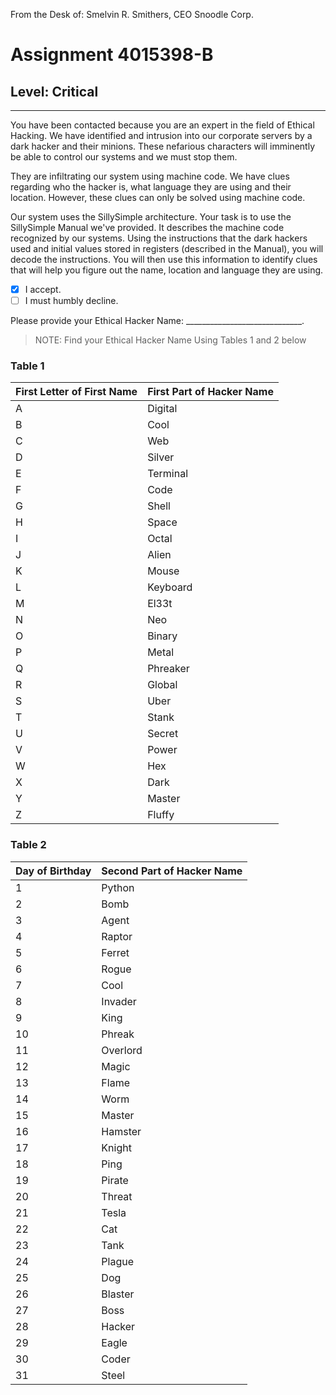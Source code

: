 From the Desk of:
Smelvin R. Smithers, CEO
Snoodle Corp.


# Assignment 4015398-B
## Level: Critical
----

You have been contacted because you are an expert in the field of Ethical Hacking. We have identified and intrusion into our corporate servers by a dark hacker and their minions. These nefarious characters will imminently be able to control our systems and we must stop them.

They are infiltrating our system using machine code. We have clues regarding who the hacker is, what language they are using and their location. However, these clues can only be solved using machine code.

Our system uses the SillySimple architecture. Your task is to use the SillySimple Manual we've provided. It describes the machine code recognized by our systems. Using the instructions that the dark hackers used and initial values stored in registers (described in the Manual), you will decode the instructions. You will then use this information to identify clues that will help you figure out the name, location and language they are using.

- [X] I accept.
- [ ] I must humbly decline. 

Please provide your Ethical Hacker Name: _____________________________.

>NOTE: Find your Ethical Hacker Name Using Tables 1 and 2 below

### Table 1
First Letter of First Name | First Part of Hacker Name
--------------- | -------------------------
A               | Digital
B               | Cool
C               | Web
D               | Silver
E               | Terminal
F               | Code
G               | Shell
H               | Space
I               | Octal
J               | Alien
K               | Mouse
L               | Keyboard
M               | El33t
N               | Neo
O               | Binary
P               | Metal
Q               | Phreaker
R               | Global
S               | Uber
T               | Stank
U               | Secret
V               | Power
W               | Hex
X               | Dark
Y               | Master
Z               | Fluffy

### Table 2
Day of Birthday | Second Part of Hacker Name
--------------- | -------------------------
1               | Python
2               | Bomb
3               | Agent
4               | Raptor
5               | Ferret
6               | Rogue
7               | Cool
8               | Invader
9               | King
10              | Phreak
11              | Overlord
12              | Magic
13              | Flame
14              | Worm
15              | Master
16              | Hamster
17              | Knight
18              | Ping
19              | Pirate
20              | Threat
21              | Tesla
22              | Cat
23              | Tank
24              | Plague
25              | Dog
26              | Blaster
27              | Boss
28              | Hacker
29              | Eagle
30              | Coder
31              | Steel